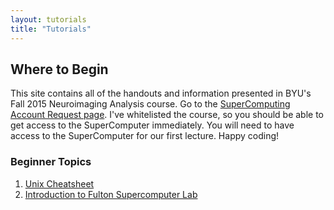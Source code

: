 ```yaml
---
layout: tutorials
title: "Tutorials"
---
```


## Where to Begin

This site contains all of the handouts and information presented in BYU's Fall 2015 Neuroimaging Analysis course. Go to the <a href="https://marylou.byu.edu/account/create/">SuperComputing Account Request page</a>. I've whitelisted the course, so you should be able to get access to the SuperComputer immediately. You will need to have access to the SuperComputer for our first lecture. Happy coding!

### Beginner Topics

1. [Unix Cheatsheet](general/unix-cheat-sheet)
2. [Introduction to Fulton Supercomputer Lab](general/introduction-to-fulton-supercomputer-lab)
